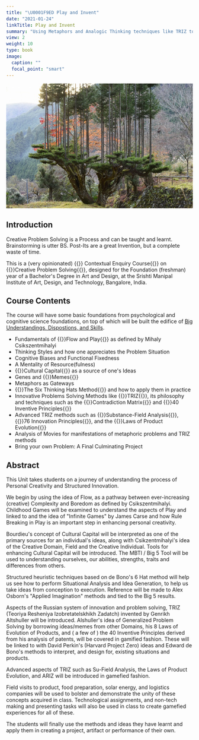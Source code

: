 ```yaml
---
title: "\U0001F9ED Play and Invent"
date: "2021-01-24"
linkTitle: Play and Invent
summary: "Using Metaphors and Analogic Thinking techniques like TRIZ to solve Inventive Problems"
view: 2
weight: 10
type: book
image:
  caption: ""
  focal_point: "smart"
---
```


![](featured.jpg)

## Introduction
Creative Problem Solving is a Process and can be taught and learnt.
Brainstorming is utter BS. Post-Its are a great Invention, but a complete waste of time.

This is a (very opinionated) {{<hl>}} Contextual Enquiry Course{{</hl>}} on {{<hl>}}Creative Problem Solving{{</hl>}}, designed for the Foundation (freshman) year of a Bachelor's Degree in Art and Design, at the Srishti Manipal Institute of Art, Design, and Technology, Bangalore, India.

## Course Contents

The course will have some basic foundations from psychological and cognitive science foundations, on top of which will be built the edifice of <u>[Big Understandings, Dispostions, and Skills](/slides/fspmanifesto)</u>.

- Fundamentals of {{<hl>}}Flow and Play{{</hl>}} as defined by Mihaly Csikszentmihalyi
- Thinking Styles and how one appreciates the Problem Situation
- Cognitive Biases and Functional Fixedness
- A Mentality of Resource(fulness)
- {{<hl>}}Cultural Capital{{</hl>}} as a source of one's Ideas
- Genes and {{<hl>}}Memes{{</hl>}}
- Metaphors as Gateways
- {{<hl>}}The Six Thinking Hats Method{{</hl>}} and how to apply them in practice
- Innovative Problems Solving Methods like {{<hl>}}TRIZ{{</hl>}}, its philosophy and techniques such as the {{<hl>}}Contradiction Matrix{{</hl>}} and {{<hl>}}40 Inventive Principles{{</hl>}}
- Advanced TRIZ methods such as {{<hl>}}Substance-Field Analysis{{</hl>}}, {{<hl>}}76 Innovation Principles{{</hl>}}, and the {{<hl>}}Laws of Product Evolution{{</hl>}}
- Analysis of Movies for manifestations of metaphoric problems and TRIZ methods
- Bring your own Problem: A Final Culminating Project


## Abstract

This Unit takes students on a journey of understanding the process of Personal Creativity and Structured Innovation.

We begin by using the idea of Flow, as a pathway between ever-increasing (creative) Complexity and Boredom as defined by Csikszentmihalyi. Childhood Games will be examined to understand the aspects of Play and linked to and the idea of "Infinite Games" by James Carse and how Rule Breaking in Play is an important step in enhancing personal creativity.

Bourdieu's concept of Cultural Capital will be interpreted as one of the primary sources for an individual's ideas, along with Csikzentmihalyi's idea of the Creative Domain, Field and the Creative Individual. Tools for enhancing Cultural Capital will be introduced. The MBTI / Big 5 Tool will be used to understanding ourselves, our abilities, strengths, traits and differences from others.

Structured heuristic techniques based on de Bono's 6 Hat method will help us see how to perform Situational Analysis and Idea Generation, to help us take ideas from conception to execution. Reference will be made to Alex Osborn's "Applied Imagination" methods and tied to the Big 5 results.

Aspects of the Russian system of innovation and problem solving, TRIZ (Teoriya Resheniya Izobretatelskhikh Zadatch) invented by Genrikh Altshuller will be introduced. Alshuller's idea of Generalized Problem Solving by borrowing ideas/memes from other Domains, his 8 Laws of Evolution of Products, and ( a few of ) the 40 Inventive Principles derived from his analysis of patents, will be covered in gamified fashion. These will be linked to with David Perkin's (Harvard Project Zero) ideas and Edward de Bono's methods to interpret, and design for, existing situations and products.

Advanced aspects of TRIZ such as Su-Field Analysis, the Laws of Product Evolution, and ARIZ will be introduced in gamefied fashion. 

Field visits to product, food preparation, solar energy, and logistics companies will be used to bolster and demonstrate the unity of these concepts acquired in class. Technological assignments, and non-tech making and presenting tasks will also be used in class to create gamefied experiences for all of these.

The students will finally use the methods and ideas they have learnt and apply them in creating a project, artifact or performance of their own.

<span hidden>
## Daywise Plan

1. **Day 1: Play Childhood games**
-   Construction Games

-   "Finding" Games

-   Imagination Games

-   World Building Games

-   Round 1: "Free Play"

    -   Wait for boredom to set in, or not.
    -   See what modifications to the Games are made, spontaneously, and based on what *Values*
    -   Construction Games

-   "Finding" Games

-   Imagination Games

-   World Building Games

-   Round 1: "Free Play"

    -   Wait for boredom to set in, or not.
    -   See what modifications to the Games are made, spontaneously, and based on what *Values*
-   Round 2: "Observed Play"

    -   Have an observer record the changes
    -   Do this for two rounds, so that each group has played at least two games and modified them

-   Presentation: Have the team present what happened during play and what changes they made and why

-   Discuss Mihaly Csikszentmihalyi's diagram of "Flow"

    -   Link "Play" to "creating "Flow"
    -   Aspects of Play (Alea, Ilinx, Mimicry, Aegon)

-   Discuss Scott Eberle's 6 Aspects of Play (Anticipation, Surprise, Understanding, Pleasure, Strength, Poise)

-   Discuss James P Carse's ideas ("Infinite Games" and Rule breaking to continue to Play )

2. **Day 2**
-   Introduce Pierre Bourdieu's idea of Cultural Capital
-   Link the variations created in Games to (aspects of) Cultural Capital
-   Show and Tell on Cultural Capital: How Rich We All are!!
-   Play with Makey+Makey + Make music / Bird calls
-   Design/Modify your own Game and hawk it
-   Discuss: What makes the "Play" acceptable? Values
-   Assignment: on Logo design using a piece of Map

3. **Day 3**
-   MBTI / Big+5 Game
-   Discussion on all 4 Aspects
-   Especially on on Information / Decision Making / Planning

4. **Day 4**

-   Guildford and Wallas+Kogan Tasks + Brainstorming

-   CC as a source of "Problems" and Propositions ( "*ex nihilo*")

-   Tie in Mihaly's idea of the *Domain* with CC, when it comes to solutions

-   Classroom contemplation of propositions

-   Introduce de Bono and Parallel Thinking

-   Solutions based on 6 Hats / Parallel Thinking

-   PMI / OPV / CAF from de Bono

5.  **Day 5**

-   Scavenger Hunt
-   Seymour Papert Constructionism Exercise on CC
-   "Feedly" as a CC tool

6.  **Day 6**

-   Documentation / Presentation on Seymour Papert Construction
-   Guilford Alternative Uses with Tom Hanks in **Cast Away**

7.  **Day 7**

-   5 Everyday Objects: Goods and Bads ( includes 3M Post It Game )
-   Generalized Problem from David Fisher ( **"ex Nihilo"**)
-   Goods and Bads
-   Turning the Knobs: The Idea of a **Contradiction**
-   Intro to Problems and Contradictions: The Candle Game
-   **Surprise Journal**: Find Contradictions
-   Reading Assignment: Joshua Ferris' The Market Value of my Father.[Weblink to Story](https://www.wealthsimple.com/en+ca/magazine/joshua+ferris)

8.  **Day 8**

-   Metaphors
-   Administrative, Technical, and Physical Contradictions
-   The Ideal Final Result #1
-   The 39 TRIZ Metaphors #1
-   The Contradiction Matrix #1
-   40 Inventive Principles #1
-   Separation Principles #1
-   Videos from TETRIS Project

    -   Evolution of Products
    -   System + SubSystem + SuperSystem
    -   Inventive Principle demos

-   Titanic Game:

    -   IFR, Resources

-   Reading Assignment: TRIZ in non+Technical Situations.

9. **Day 9**

-   TRIZ in the Movies: Home Alone #1
-   The 39 TRIZ Metaphors #2
-   The Contradiction Matrix #2
-   40 Inventive Principles #2
-   Separation Principles #2

10.  **Day 10**

-   Field Visit #1: Akshaya Paatre
    -   Domain : Logistics, Food
    -   System + Subsystem + SuperSystem view
    -   Problems and Contradictions
    -   Inventive Principles

11. **Day 11**

-   Field Visit #2: AVI SOLAR
    -   Domain : Energy, Information, Moitoring
    -   System + Subsystem + SuperSystem view
    -   Problems and Contradictions
    -   Inventive Principles

12.  **Day 12**

  -   Field Visit #3: Association for People with Disabilities
      -   Domains: Disabilities, Training, Education, Life Support Products
      -   System + Subsystem + SuperSystem view
      -   Problems and Contradictions
      -   Inventive Principles
  
  -   Wrap Up:
  
      -   Flow and Play
      -   Cultural Capital
      -   MBTI and Big+5
      -   Six Thinking Hats
      -   TRIZ

1.  Day 13/14/15:

    -   Make, Show and Tell

</span>
